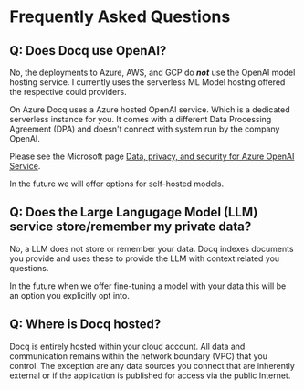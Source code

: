 # Frequently Asked Questions

## Q: Does Docq use OpenAI?

No, the deployments to Azure, AWS, and GCP do _**not**_ use the OpenAI model hosting service. I currently uses the serverless ML Model hosting offered the respective could providers.

On Azure Docq uses a Azure hosted OpenAI service. Which is a dedicated serverless instance for you. It comes with a different Data Processing Agreement (DPA) and doesn't connect with system run by the company OpenAI.

Please see the Microsoft page [Data, privacy, and security for Azure OpenAI Service](https://learn.microsoft.com/en-us/legal/cognitive-services/openai/data-privacy?context=%2Fazure%2Fcognitive-services%2Fopenai%2Fcontext%2Fcontext).

In the future we will offer options for self-hosted models.

## Q: Does the Large Langugage Model (LLM) service store/remember my private data?

No, a LLM does not store or remember your data. Docq indexes documents you provide and uses these to provide the LLM with context related you questions.

In the future when we offer fine-tuning a model with your data this will be an option you explicitly opt into.

## Q: Where is Docq hosted?

Docq is entirely hosted within your cloud account. All data and communication remains within the network boundary (VPC) that you control. The exception are any data sources you connect that are inherently external or if the application is published for access via the public Internet.
